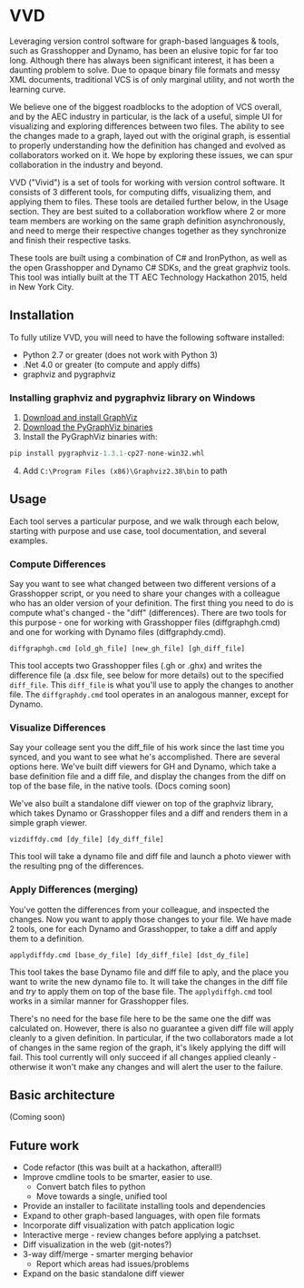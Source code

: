 # VVD

Leveraging version control software for graph-based languages & tools, such as Grasshopper and Dynamo, has been an elusive topic for far too long. Although there has always been significant interest, it has been a daunting problem to solve. Due to opaque binary file formats and messy XML documents, traditional VCS is of only marginal utility, and not worth the learning curve. 

We believe one of the biggest roadblocks to the adoption of VCS overall, and by the AEC industry in particular, is the lack of a useful, simple UI for visualizing and exploring differences between two files. The ability to see the changes made to a graph, layed out with the original graph, is essential to properly understanding how the definition has changed and evolved as collaborators worked on it. We hope by exploring these issues, we can spur collaboration in the industry and beyond.

VVD ("Vivid") is a set of tools for working with version control software. It consists of 3 different tools, for computing diffs, visualizing them, and applying them to files. These tools are detailed further below, in the Usage section. They are best suited to a collaboration workflow where 2 or more team members are working on the same graph definition asynchronously, and need to merge their respective changes together as they synchronize and finish their respective tasks. 

These tools are built using a combination of C# and IronPython, as well as the open Grasshopper and Dynamo C# SDKs, and the great graphviz tools. This tool was intially built at the TT AEC Technology Hackathon 2015, held in New York City.

## Installation

To fully utilize VVD, you will need to have the following software installed:
* Python 2.7 or greater (does not work with Python 3)
* .Net 4.0 or greater (to compute and apply diffs)
* graphviz and pygraphviz

### Installing graphviz and pygraphviz library on Windows

1. [Download and install GraphViz](https://graphviz.gitlab.io/_pages/Download/Download_windows.html)
2. [Download the PyGraphViz binaries](https://www.lfd.uci.edu/~gohlke/pythonlibs/#pygraphviz)
3. Install the PyGraphViz binaries with:
```py
pip install pygraphviz-1.3.1-cp27-none-win32.whl
```
4. Add `C:\Program Files (x86)\Graphviz2.38\bin` to path

## Usage

Each tool serves a particular purpose, and we walk through each below, starting with purpose and use case, tool documentation, and several examples.

### Compute Differences
Say you want to see what changed between two different versions of a Grasshopper script, or you need to share your changes with a colleague who has an older version of your definition. The first thing you need to do is compute what's changed - the "diff" (differences). There are two tools for this purpose - one for working with Grasshopper files (diffgraphgh.cmd) and one for working with Dynamo files (diffgraphdy.cmd).

`diffgraphgh.cmd [old_gh_file] [new_gh_file] [gh_diff_file]`

This tool accepts two Grasshopper files (.gh or .ghx) and writes the difference file (a .dsx file, see below for more details) out to the specified `diff_file`. This `diff_file` is what you'll use to apply the changes to another file. The `diffgraphdy.cmd` tool operates in an analogous manner, except for Dynamo.

### Visualize Differences
Say your colleage sent you the diff_file of his work since the last time you synced, and you want to see what he's accomplished. There are several options here. We've built diff viewers for GH and Dynamo, which take a base definition file and a diff file, and display the changes from the diff on top of the base file, in the native tools. (Docs coming soon)

We've also built a standalone diff viewer on top of the graphviz library, which takes Dynamo or Grasshopper files and a diff and renders them in a simple graph viewer.

`vizdiffdy.cmd [dy_file] [dy_diff_file]`

This tool will take a dynamo file and diff file and launch a photo viewer with the resulting png of the differences.

### Apply Differences (merging)
You've gotten the differences from your colleague, and inspected the changes. Now you want to apply those changes to your file. We have made 2 tools, one for each Dynamo and Grasshopper, to take a diff and apply them to a definition.

`applydiffdy.cmd [base_dy_file] [dy_diff_file] [dst_dy_file]`

This tool takes the base Dynamo file and diff file to aply, and the place you want to write the new dynamo file to. It will take the changes in the diff file and *try* to apply them on top of the base file. The `applydiffgh.cmd` tool works in a similar manner for Grasshopper files.

There's no need for the base file here to be the same one the diff was calculated on. However, there is also no guarantee a given diff file will apply cleanly to a given definition. In particular, if the two collaborators made a lot of changes in the same region of the graph, it's likely applying the diff will fail. This tool currently will only succeed if all changes applied cleanly - otherwise it won't make any changes and will alert the user to the failure.

## Basic architecture

(Coming soon)

## Future work
* Code refactor (this was built at a hackathon, afterall!)
* Improve cmdline tools to be smarter, easier to use. 
  - Convert batch files to python
  - Move towards a single, unified tool
* Provide an installer to facilitate installing tools and dependencies
* Expand to other graph-based languages, with open file formats
* Incorporate diff visualization with patch application logic
* Interactive merge - review changes before applying a patchset.
* Diff visualization in the web (git-notes?)
* 3-way diff/merge - smarter merging behavior
  - Report which areas had issues/problems
* Expand on the basic standalone diff viewer
